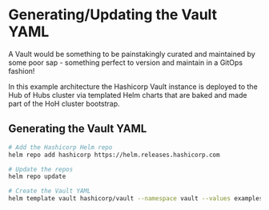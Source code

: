 # Generating/Updating the Vault YAML

A Vault would be something to be painstakingly curated and maintained by some poor sap - something perfect to version and maintain in a GitOps fashion!

In this example architecture the Hashicorp Vault instance is deployed to the Hub of Hubs cluster via templated Helm charts that are baked and made part of the HoH cluster bootstrap.

## Generating the Vault YAML

```bash
# Add the Hashicorp Helm repo
helm repo add hashicorp https://helm.releases.hashicorp.com

# Update the repos
helm repo update

# Create the Vault YAML
helm template vault hashicorp/vault --namespace vault --values examples/vault-helm-values.yml > hub-of-hubs-bootstrap/install-hashicorp-vault/10_mappedChart.yml
```